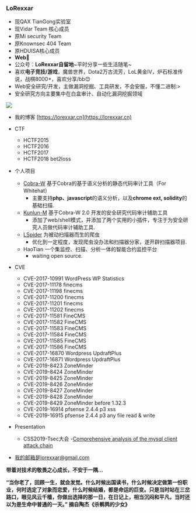 ### LoRexxar

- 现QAX TianGong实验室
- 现Vidar Team 核心成员
- 原Mi security Team
- 原Knownsec 404 Team
- 原HDUISA核心成员
- **Web🐶**
- 公众号：**LoRexxar自留地**~平时分享一些生活随笔~
- 喜欢**电子竞技/游戏**，魔兽世界，Dota2万古流芳，LoL黄金Ⅳ，炉石标准传说，战棋8000+，喜欢分享/bb😊
- Web安全研究/开发，主做漏洞挖掘、工具研发，不会安服，不懂二进制:>
- 安全研究方向主要集中在白盒审计、自动化漏洞挖掘领域

![](https://github-readme-stats.vercel.app/api?username=LoRexxar)

- 我的博客 [https://lorexxar.cn](https://lorexxar.cn)

- CTF
  - HCTF2015
  - HCTF2016
  - HCTF2017
  - HCTF2018 bet2loss
- 个人项目
  - [Cobra-W](https://github.com/LoRexxar/Kunlun-M/tree/cobra-w) 基于Cobra的基于语义分析的静态代码审计工具（For Whitehat）
    - 主要支持**php、javascript**的语义分析，以及**chrome ext, solidity**的基础扫描.
  - [Kunlun-M](https://github.com/LoRexxar/Kunlun-M) 基于Cobra-W 2.0 开发的安全研究代码审计辅助工具
    - 添加了web/shell模式，并添加了两个实用的小插件，专注于为安全研究人员做代码审计辅助工具.
  - [LSpider](https://github.com/knownsec/LSpider) 为被动扫描器而生的爬虫
    - 优化到一定程度，发现爬虫没办法和扫描器分家，遂开辟扫描器项目.
  - HaoTian  一个集监控、扫描、分析一体的智能合约监控平台
    - waiting open source.
- CVE
  - CVE-2017-10991 WordPress WP Statistics 
  - CVE-2017-11178 finecms 
  - CVE-2017-11198 finecms 
  - CVE-2017-11200 finecms 
  - CVE-2017-11201 finecms 
  - CVE-2017-11202 finecms 
  - CVE-2017-11581 FineCMS 
  - CVE-2017-11582 FineCMS 
  - CVE-2017-11583 FineCMS 
  - CVE-2017-11584 FineCMS 
  - CVE-2017-11585 FineCMS 
  - CVE-2017-11586 FineCMS 
  - CVE-2017-16870 Wordpress UpdraftPlus  
  - CVE-2017-16871 Wordpress UpdraftPlus 
  - CVE-2019-8423  ZoneMinder
  - CVE-2019-8424 ZoneMinder
  - CVE-2019-8425 ZoneMinder
  - CVE-2019-8426 ZoneMinder
  - CVE-2019-8427 ZoneMinder
  - CVE-2019-8428 ZoneMinder
  - CVE-2019-8429 ZoneMinder before 1.32.3 
  - CVE-2019-16914 pfsense 2.4.4 p3 xss
  - CVE-2019-16915 pfsense 2.4.4 p3 any file read & write

- Presentation
  - CSS2019-Tsec大会 -[Comprehensive analysis of the mysql client attack chain](https://github.com/knownsec/404-Team-ShowCase/blob/master/20190801-TSec-Comprehensive%20analysis%20of%20the%20mysql%20client%20attack%20chain(%E5%85%AC%E5%BC%80%E7%89%88).pdf)

- 我的邮箱是lorexxar@gmail.com



**带着对技术的敬畏之心成长，不安于一隅...**


**“当你老了，回顾一生，就会发觉。什么时候出国读书，什么时候决定做第一份职业，何时选定了对象而恋爱，什么时候结婚，都是命运的巨变。只是当时站在三岔路口，眼见风云千樯，你做出选择的那一日，在日记上，相当沉闷和平凡，当时还以为是生命中普通的一天。” 摘自陶杰《杀鹌鹑的少女》**

